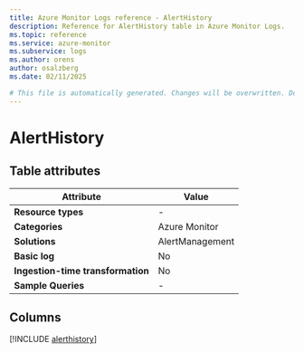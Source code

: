 ```yaml
---
title: Azure Monitor Logs reference - AlertHistory
description: Reference for AlertHistory table in Azure Monitor Logs.
ms.topic: reference
ms.service: azure-monitor
ms.subservice: logs
ms.author: orens
author: osalzberg
ms.date: 02/11/2025

# This file is automatically generated. Changes will be overwritten. Do not change this file directly.
---
```


# AlertHistory




## Table attributes

|Attribute|Value|
|---|---|
|**Resource types**|-|
|**Categories**|Azure Monitor|
|**Solutions**| AlertManagement|
|**Basic log**|No|
|**Ingestion-time transformation**|No|
|**Sample Queries**|-|



## Columns
  
[!INCLUDE [alerthistory](~/reusable-content/ce-skilling/azure/includes/azure-monitor/reference/tables/alerthistory-include.md)]
